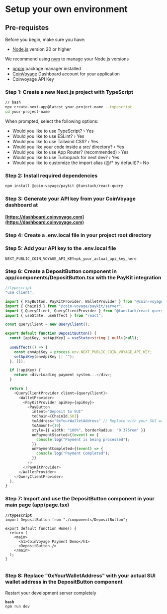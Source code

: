 # Setup your own environment

## Pre-requistes

Before you begin, make sure you have:

* [Node.js](https://nodejs.org/) version 20 or higher

&#x20;      We recommend using [nvm](https://github.com/nvm-sh/nvm) to manage your Node.js versions

* [pnpm](https://pnpm.io/installation) package manager installed
* [CoinVoyage](https://console.privy.io/) Dashboard account for your application
* Coinvoyage API Key&#x20;



### &#x20;Step 1: Create a new Next.js project with TypeScript

```bash
// bash
npx create-next-app@latest your-project-name --typescript
cd your-project-name
```

When prompted, select the following options:

* Would you like to use TypeScript? › Yes
* Would you like to use ESLint? › Yes
* Would you like to use Tailwind CSS? › Yes
* Would you like your code inside a src/ directory? › Yes
* Would you like to use App Router? (recommended) › Yes
* Would you like to use Turbopack for next dev? › Yes
* Would you like to customize the import alias (@/\* by default)? › No



### Step 2: Install required dependencies

```sh
npm install @coin-voyage/paykit @tanstack/react-query
```

### Step 3: Generate your API key from your CoinVoyage dashboard at&#x20;

#### [https://dashboard.coinvoyage.com](https://dashboard.coinvoyage.com)

####

### Step 4: Create a .env.local file in your project root directory



### Step 5: Add your API key to the .env.local file

```
NEXT_PUBLIC_COIN_VOYAGE_API_KEY=pk_your_actual_api_key_here
```

### Step 6: Create a DepositButton component in app/components/DepositButton.tsx with the PayKit integration

```typescript
//typescript
"use client";

import { PayButton, PayKitProvider, WalletProvider } from "@coin-voyage/paykit";
import { ChainId } from "@coin-voyage/paykit/server";
import { QueryClient, QueryClientProvider } from "@tanstack/react-query";
import { useState, useEffect } from "react";

const queryClient = new QueryClient();

export default function DepositButton() {
  const [apiKey, setApiKey] = useState<string | null>(null);
  
  useEffect(() => {
    const envApiKey = process.env.NEXT_PUBLIC_COIN_VOYAGE_API_KEY;
    setApiKey(envApiKey || "");
  }, []);

  if (!apiKey) {
    return <div>Loading payment system...</div>;
  }

  return (
    <QueryClientProvider client={queryClient}>
      <WalletProvider>
        <PayKitProvider apiKey={apiKey}>
          <PayButton
            intent="Deposit to SUI"
            toChain={ChainId.SUI}
            toAddress="0xYourWalletAddress" // Replace with your SUI wallet address
            toAmount={10}
            style={{ width: "100%", borderRadius: "0.375rem" }}
            onPaymentStarted={(event) => {
              console.log("Payment is being processed");
            }}
            onPaymentCompleted={(event) => {
              console.log("Payment Completed");
            }}
          />
        </PayKitProvider>
      </WalletProvider>
    </QueryClientProvider>
  );
}

```



### Step 7: Import and use the DepositButton component in your main page (app/page.tsx)

<pre class="language-typescript"><code class="lang-typescript"><strong>//typescript
</strong>import DepositButton from "./components/DepositButton";

export default function Home() {
  return (
    &#x3C;main>
      &#x3C;h1>CoinVoyage Payment Demo&#x3C;/h1>
      &#x3C;DepositButton />
    &#x3C;/main>
  );
}

</code></pre>



### Step 8: Replace "0xYourWalletAddress" with your actual SUI wallet address in the DepositButton component

Restart your development server completely

<pre class="language-bash"><code class="lang-bash"><strong>bash
</strong>npm run dev

</code></pre>

